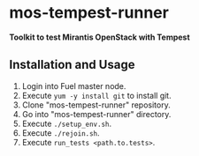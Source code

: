 mos-tempest-runner
==================

**Toolkit to test Mirantis OpenStack with Tempest**

Installation and Usage
----------------------

1. Login into Fuel master node.
2. Execute `yum -y install git` to install git.
3. Clone "mos-tempest-runner" repository.
4. Go into "mos-tempest-runner" directory.
5. Execute `./setup_env.sh`.
6. Execute `./rejoin.sh`.
7. Execute `run_tests <path.to.tests>`.
